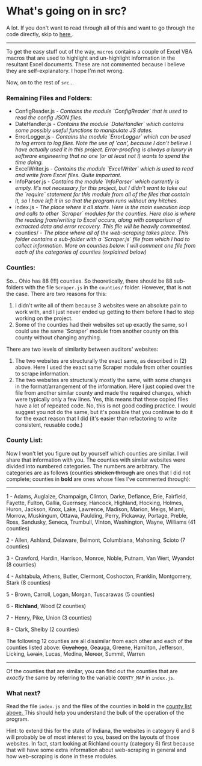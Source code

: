 # What's going on in src?


A lot. If you don't want to read through all of this and want to go through the code directly, skip to <a href='#what_next'> here </a>.

<hr>

To get the easy stuff out of the way, `macros` contains a couple of Excel VBA macros that are used to highlight and un-highlight information in the resultant Excel documents. These are not commented because I believe they are self-explanatory. I hope I'm not wrong.

Now, on to the rest of `src`...

<h3> Remaining Files and Folders: </h3>

<ul>
  <li>
    ConfigReader.js - <em> Contains the module `ConfigReader` that is used to read the config JSON files. </em>
  </li>
  <li>
    DateHandler.js - <em> Contains the module `DateHandler` which contains some possibly useful functions to manipulate JS dates. </em>
  </li>
  <li>
    ErrorLogger.js - <em> Contains the module `ErrorLogger` which can be used to log errors to log files. Note the use of 'can', because I don't believe I have actually used it in this project. Error-proofing is always a luxury in software engineering that no one (or at least not I) wants to spend the time doing. </em>
  </li>
  <li>
    ExcelWriter.js - <em> Contains the module `ExcelWriter` which is used to read and write from Excel files. Quite important.</em>
  </li>
  <li>
    InfoParser.js - <em> Contains the module `InfoParser` which currently is empty. It's not necessary for this project, but I didn't want to take out the `require` statement for this module from all of the files that contain it, so I have left it in so that the program runs without any hitches. </em>
  </li>
  <li>
    index.js - <em> The place where it all starts. Here is the main execution loop and calls to other `Scraper` modules for the counties. Here also is where the reading from/writing to Excel occurs, along with comparison of extracted data and error recovery. This file will be heavily commented. </em>
  </li>
  <li>
    counties/ - <em> The place where all of the web-scraping takes place. This folder contains a sub-folder with a `Scraper.js` file from which I had to collect information. More on counties below. I will comment one file from each of the categories of counties (explained below) </em>
  </li>
</ul>

<h3> Counties: </h3>

So... Ohio has 88 (!!!) counties. So theoretically, there should be 88 sub-folders with the file `Scraper.js` in the `counties/` folder. However, that is not the case. There are two reasons for this:

<ol>
  <li>
    I didn't write all of them because 3 websites were an absolute pain to work with, and I just never ended up getting to them before I had to stop working on the project.
  </li>
  <li>
    Some of the counties had their websites set up exactly the same, so I could use the same `Scraper` module from another county on this county without changing anything.
  </li>
</ol>

There are two levels of similarity between auditors' websites:

<ol>
  <li>
    The two websites are structurally the exact same, as described in (2) above. Here I used the exact same Scraper module from other counties to scrape information.
  </li>
  <li>
    The two websites are structurally mostly the same, with some changes in the format/arrangement of the information. Here I just copied over the file from another similar county and made the required changes, which were typically only a few lines. Yes, this means that these copied files have a lot of repeated code. No, this is not good coding practice. I would suggest you not do the same, but it's possible that you continue to do it for the exact reason that I did (it's easier than refactoring to write consistent, reusable code.)
  </li>
</ol>

<h3 id="county_list"> County List: </h3>

Now I won't let you figure out by yourself which counties are similar. I will share that information with you. The counties with similar websites were divided into numbered categories. The numbers are arbitrary. The categories are as follows (counties <strike>stricken through</strike> are ones that I did not complete; counties in <b> bold </b> are ones whose files I've commented through):

<hr> 

1 - Adams, Auglaize, Champaign, Clinton, Darke, Defiance, Erie, Fairfield, Fayette, Fulton, Gallia, Guernsey, Hancock, Highland, Hocking, Holmes, Huron, Jackson, Knox, Lake, Lawrence, Madison, Marion, Meigs, Miami, Morrow, Muskingum, Ottawa, Paulding, Perry, Pickaway, Portage, Preble, Ross, Sandusky, Seneca, Trumbull, Vinton, Washington, Wayne, Williams (41 counties)

2 - Allen, Ashland, Delaware, Belmont, Columbiana, Mahoning, Scioto (7 counties)

3 - Crawford, Hardin, Harrison, Monroe, Noble, Putnam, Van Wert, Wyandot (8 counties)

4 - Ashtabula, Athens, Butler, Clermont, Coshocton, Franklin, Montgomery, Stark (8 counties)

5 - Brown, Carroll, Logan, Morgan, Tuscarawas (5 counties)

6 - <b>Richland</b>, Wood (2 counties)

7 - Henry, Pike, Union (3 counties)

8 - Clark, Shelby (2 counties)

The following 12 counties are all dissimilar from each other and each of the counties listed above: <strike>Cuyahoga</strike>, Geauga, Greene, Hamilton, Jefferson, Licking, <strike>Lorain</strike>, Lucas, Medina, <strike>Mercer</strike>, Summit, Warren
<hr>

Of the counties that are similar, you can find out the counties that are <em> exactly </em> the same by referring to the variable `COUNTY_MAP` in `index.js`.

<h3 id='what_next'> What next? </h3>

Read the file `index.js` and the files of the counties in <b> bold </b> in the <a href="#county_list"> county list above. </a> This should help you understand the bulk of the operation of the program.

Hint: to extend this for the state of Indiana, the websites in category 6 and 8 will probably be of most interest to you, based on the layouts of those websites. In fact, start looking at Richland county (category 6) first because that will have some extra information about web-scraping in general and how web-scraping is done in these modules.
